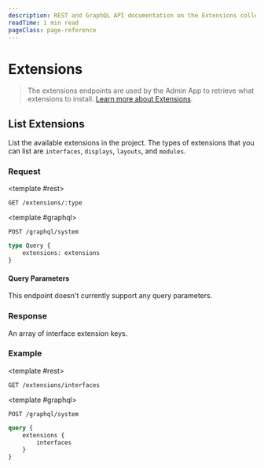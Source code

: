 ```yaml
---
description: REST and GraphQL API documentation on the Extensions collection in Directus.
readTime: 1 min read
pageClass: page-reference
---
```


# Extensions

> The extensions endpoints are used by the Admin App to retrieve what extensions to install.
> [Learn more about Extensions](/user-guide/overview/glossary#extensions).

## List Extensions

List the available extensions in the project. The types of extensions that you can list are `interfaces`, `displays`,
`layouts`, and `modules`.

### Request

<SnippetToggler :choices="['REST', 'GraphQL', 'SDK']" label="API">

<template #rest>

`GET /extensions/:type`

</template>

<template #graphql>

`POST /graphql/system`

```graphql
type Query {
	extensions: extensions
}
```

</template>
</SnippetToggler>

#### Query Parameters

This endpoint doesn't currently support any query parameters.

### Response

An array of interface extension keys.

### Example

<SnippetToggler :choices="['REST', 'GraphQL', 'SDK']" label="API">

<template #rest>

`GET /extensions/interfaces`

</template>

<template #graphql>

`POST /graphql/system`

```graphql
query {
	extensions {
		interfaces
	}
}
```

</template>
</SnippetToggler>
